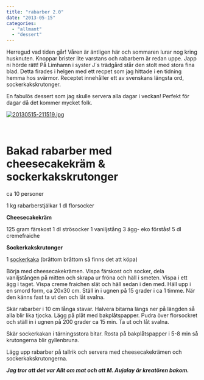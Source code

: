 ```yaml
---
title: "rabarber 2.0"
date: "2013-05-15"
categories: 
  - "allmant"
  - "dessert"
---
```


Herregud vad tiden går! Våren är äntligen här och sommaren lurar nog kring husknuten. Knoppar brister lite varstans och rabarbern är redan uppe. Japp ni hörde rätt! På Limhamn i syster J´s trädgård står den stolt med stora fina blad. Detta firades i helgen med ett recpet som jag hittade i en tidning hemma hos svärmor. Receptet innehåller ett av svenskans längsta ord, sockerkakskrutonger.

En fabulös dessert som jag skulle servera alla dagar i veckan! Perfekt för dagar då det kommer mycket folk.

[![20130515-211519.jpg](/static/img/20130515-211519.jpg)](http://import.local/wp-content/uploads/2013/05/20130515-211519.jpg)

 

# Bakad rabarber med cheesecakekräm & sockerkakskrutonger

ca 10 personer

1 kg rabarberstjälkar 1 dl florsocker

**Cheesecakekräm**

125 gram färskost 1 dl strösocker 1 vaniljstång 3 ägg- eko förstås! 5 dl cremefraiche

**Sockerkakskrutonger**

1 [sockerkaka](http://www.recept.nu/leila-lindholm/kakor-och-tartor/agg-och-mejeri/saftig-sockerkaka--leilas-grundrecept/ "sockerkaka") (bråttom bråttom så finns det att köpa)

Börja med cheesecakekrämen. Vispa färskost och socker, dela vaniljstången på mitten och skrapa ur fröna och häll i smeten. Vispa i ett ägg i taget. Vispa creme fraichen slät och häll sedan i den med. Häll upp i en smord form, ca 20x30 cm. Ställ in i ugnen på 15 grader i ca 1 timme. När den känns fast ta ut den och låt svalna.

Skär rabarber i 10 cm långa stavar. Halvera bitarna längs ner på längden så alla blir lika tjocka. Lägg på plåt med bakplåtspapper. Pudra över florsockret och ställ in i ugnen på 200 grader ca 15 min. Ta ut och låt svalna.

Skär sockerkakan i tärningsstora bitar. Rosta på bakplåtspapper i 5-8 min så krutongerna blir gyllenbruna.

Lägg upp rabarber på tallrik och servera med cheesecakekrämen och sockerkakskrutongerna.

_**Jag tror att det var Allt om mat och att M. Aujalay är kreatören bakom.**_
